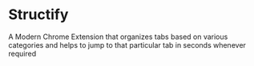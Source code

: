 # Structify
A Modern Chrome Extension that organizes tabs based on various categories and helps to jump to that particular tab in seconds whenever required
